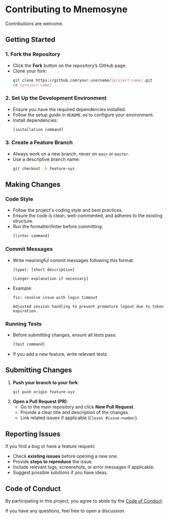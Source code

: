 # Contributing to Mnemosyne

Contributions are welcome.

## Getting Started

### 1. Fork the Repository
- Click the **Fork** button on the repository’s GitHub page.
- Clone your fork:
  ```sh
  git clone https://github.com/your-username/[project-name].git
  cd [project-name]
  ```

### 2. Set Up the Development Environment
- Ensure you have the required dependencies installed.
- Follow the setup guide in `README.md` to configure your environment.
- Install dependencies:
  ```sh
  [installation command]
  ```

### 3. Create a Feature Branch
- Always work on a new branch, never on `main` or `master`.
- Use a descriptive branch name:
  ```sh
  git checkout -b feature-xyz
  ```

## Making Changes

### Code Style
- Follow the project's coding style and best practices.
- Ensure the code is clean, well-commented, and adheres to the existing structure.
- Run the formatter/linter before committing:
  ```sh
  [linter command]
  ```

### Commit Messages
- Write meaningful commit messages following this format:
  ```
  [type]: [short description]
  
  [Longer explanation if necessary]
  ```
- Example:
  ```
  fix: resolve issue with login timeout
  
  Adjusted session handling to prevent premature logout due to token expiration.
  ```

### Running Tests
- Before submitting changes, ensure all tests pass:
  ```sh
  [test command]
  ```
- If you add a new feature, write relevant tests.

## Submitting Changes

1. **Push your branch to your fork**:
   ```sh
   git push origin feature-xyz
   ```
2. **Open a Pull Request (PR)**:
   - Go to the main repository and click **New Pull Request**.
   - Provide a clear title and description of the changes.
   - Link related issues if applicable (`Closes #issue-number`).

## Reporting Issues

If you find a bug or have a feature request:
- Check **existing issues** before opening a new one.
- Provide **steps to reproduce** the issue.
- Include relevant logs, screenshots, or error messages if applicable.
- Suggest possible solutions if you have ideas.

## Code of Conduct
By participating in this project, you agree to abide by the [Code of Conduct](CODE_OF_CONDUCT.md).

If you have any questions, feel free to open a discussion.


